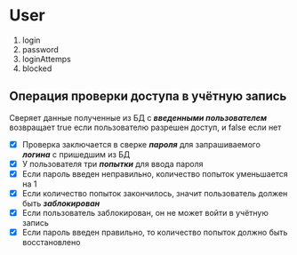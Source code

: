 # User
1. login
1. password
1. loginAttemps
1. blocked

## Операция проверки доступа в учётную запись
Сверяет данные полученные из БД с __*введенными пользователем*__
возвращает true если пользователю разрешен доступ, и false если нет

- [x] Проверка заключается в сверке __*пароля*__ для запрашиваемого __*логина*__ с пришедшим из БД
- [x] У пользователя три __*попытки*__ для ввода пароля
- [x] Если пароль введен неправильно, количество попыток уменьшается на 1
- [x] Если количество попыток закончилось, значит пользователь должен быть __*заблокирован*__
- [x] Если пользователь заблокирован, он не может войти в учётную запись
- [x] Если пароль введен правильно, то количество попыток должно быть восстановлено